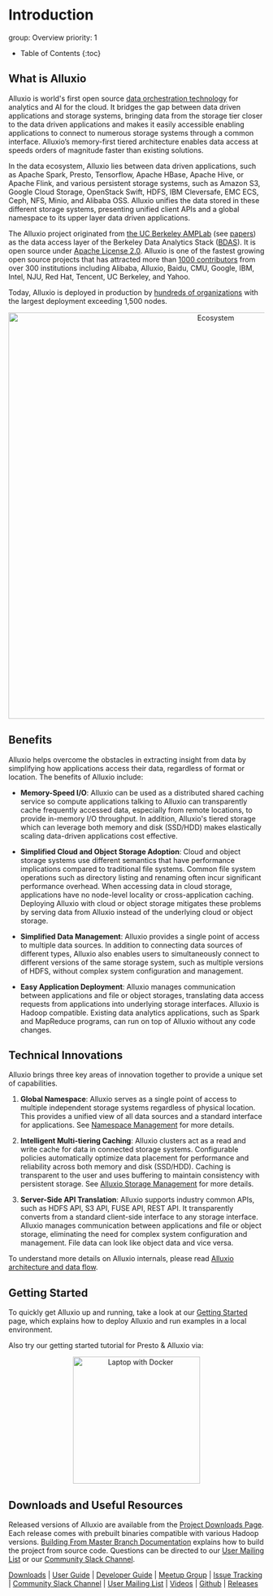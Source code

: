 # Introduction
group: Overview
priority: 1

* Table of Contents
{:toc}

## What is Alluxio

Alluxio is world's first open source [data orchestration technology](https://www.alluxio.io/blog/data-orchestration-the-missing-piece-in-the-data-world/)
for analytics and AI for the cloud. It bridges the gap between data driven applications and storage
systems, bringing data from the storage tier closer to the data driven applications and makes it
easily accessible enabling applications to connect to numerous storage systems through a common
interface. Alluxio’s memory-first tiered architecture enables data access at speeds orders of
magnitude faster than existing solutions.

In the data ecosystem, Alluxio lies between data driven applications, such as Apache Spark, Presto, Tensorflow, Apache HBase, Apache Hive, or Apache Flink, and various persistent storage systems, such
as Amazon S3, Google Cloud Storage, OpenStack Swift, HDFS, IBM Cleversafe, EMC ECS, Ceph,
NFS, Minio, and Alibaba OSS. Alluxio unifies the data stored in these different storage systems,
presenting unified client APIs and a global namespace to its upper layer data driven applications.

The Alluxio project originated from [the UC Berkeley AMPLab](https://amplab.cs.berkeley.edu/software/) (see [papers](https://www2.eecs.berkeley.edu/Pubs/TechRpts/2018/EECS-2018-29.html)) as
the data access layer of the Berkeley Data Analytics Stack ([BDAS](https://amplab.cs.berkeley.edu/bdas/)).
It is open source under [Apache License 2.0](https://github.com/alluxio/alluxio/blob/master/LICENSE).
Alluxio is one of the fastest growing open source projects that has attracted more than [1000 contributors](https://github.com/alluxio/alluxio/graphs/contributors) from over 300 institutions including Alibaba, Alluxio, Baidu, CMU, Google, IBM, Intel, NJU, Red Hat, Tencent, UC Berkeley, and Yahoo.

Today, Alluxio is deployed in production by [hundreds of organizations](https://www.alluxio.io/powered-by-alluxio)
with the largest deployment exceeding 1,500 nodes.

<p align="center">
<img src="https://d39kqat1wpn1o5.cloudfront.net/app/uploads/2021/07/alluxio-overview-r071521.png" width="800" alt="Ecosystem"/>
</p>

## Benefits

Alluxio helps overcome the obstacles in extracting insight from data by simplifying how applications
access their data, regardless of format or location. The benefits of Alluxio include:

* **Memory-Speed I/O**: Alluxio can be used as a distributed shared caching service so compute
applications talking to Alluxio can transparently cache frequently accessed data, especially from
remote locations, to provide in-memory I/O throughput. In addition, Alluxio's tiered storage which
can leverage both memory and disk (SSD/HDD) makes elastically scaling data-driven applications cost effective.

* **Simplified Cloud and Object Storage Adoption**: Cloud and object storage systems use different
semantics that have performance implications compared to traditional file systems. Common file
system operations such as directory listing and renaming often incur significant performance
overhead. When accessing data in cloud storage, applications have no node-level locality or
cross-application caching. Deploying Alluxio with cloud or object storage mitigates these
problems by serving data from Alluxio instead of the underlying cloud or object storage.

* **Simplified Data Management**: Alluxio provides a single point of access to multiple data
sources. In addition to connecting data sources of different types, Alluxio also enables users to
simultaneously connect to different versions of the same storage system, such as multiple versions
of HDFS, without complex system configuration and management.

* **Easy Application Deployment**: Alluxio manages communication between applications and file or
object storages, translating data access requests from applications into underlying
storage interfaces. Alluxio is Hadoop compatible. Existing data analytics applications, such as
Spark and MapReduce programs, can run on top of Alluxio without any code changes.

## Technical Innovations

Alluxio brings three key areas of innovation together to provide a unique set of capabilities.

1. **Global Namespace**: Alluxio serves as a single point of access to multiple independent storage
systems regardless of physical location. This provides a unified view of all data sources and a
standard interface for applications. See
[Namespace Management](../core-services/Unified-Namespace.md) for more details.

1. **Intelligent Multi-tiering Caching**: Alluxio clusters act as a read and write cache for data in
connected storage systems. Configurable policies automatically optimize data placement for
performance and reliability across both memory and disk (SSD/HDD). Caching is transparent to the
user and uses buffering to maintain consistency with persistent storage. See
[Alluxio Storage Management](../core-services/Caching.md) for more details.

1. **Server-Side API Translation**: Alluxio supports industry common APIs, such as HDFS API, S3 API,
FUSE API, REST API. It transparently converts from a standard client-side interface to any storage
interface. Alluxio manages communication between applications and file or object storage,
eliminating the need for complex system configuration and management. File data can look like object
data and vice versa.

To understand more details on Alluxio internals, please read
[Alluxio architecture and data flow](../overview/Architecture.md).

## Getting Started

To quickly get Alluxio up and running, take a look at our
[Getting Started](../overview/Getting-Started.md) page,
which explains how to deploy Alluxio and run examples in a local environment.

Also try our getting started tutorial for Presto & Alluxio via:

<p align="center">
<a href="https://www.alluxio.io/alluxio-presto-sandbox-docker/">
 <img src="https://www.alluxio.io/app/uploads/2019/07/laptop-docker.png" width="250" alt="Laptop with Docker"/></a>
</p>

## Downloads and Useful Resources

Released versions of Alluxio are available from the [Project Downloads Page](https://alluxio.io/download).
Each release comes with prebuilt binaries compatible with various Hadoop versions.
[Building From Master Branch Documentation](../contributor/Building-Alluxio-From-Source.md)
explains how to build the project from source code. Questions can be directed to our
[User Mailing List](https://groups.google.com/forum/?fromgroups#!forum/alluxio-users)
or our [Community Slack Channel](https://alluxio.io/slack).

[Downloads](https://www.alluxio.io/download/)
| [User Guide](../overview/Getting-Started.md)
| [Developer Guide](../contributor/Contributor-Getting-Started.md)
| [Meetup Group](https://www.meetup.com/Alluxio/)
| [Issue Tracking](https://github.com/Alluxio/alluxio/issues)
| [Community Slack Channel](https://slackin.alluxio.io)
| [User Mailing List](https://groups.google.com/forum/?fromgroups#!forum/alluxio-users)
| [Videos](https://www.youtube.com/channel/UCpibQsajhwqYPLYhke4RigA)
| [Github](https://github.com/alluxio/alluxio/)
| [Releases](https://www.alluxio.io/download/releases/)

